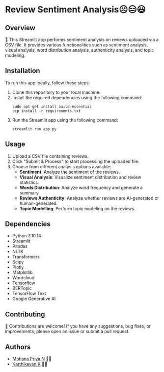 # Review Sentiment Analysis☹️😑😃

## Overview
📝 This Streamlit app performs sentiment analysis on reviews uploaded via a CSV file. It provides various functionalities such as sentiment analysis, visual analysis, word distribution analysis, authenticity analysis, and topic modeling.

## Installation
To run this app locally, follow these steps:
1. Clone this repository to your local machine.
2. Install the required dependencies using the following command:
    ```
    sudo apt-get install build-essential
    pip install -r requirements.txt
    ```
3. Run the Streamlit app using the following command:
    ```
    streamlit run app.py
    ```

## Usage
1. Upload a CSV file containing reviews.
2. Click "Submit & Process" to start processing the uploaded file.
3. Choose from different analysis options available:
    - **Sentiment**: Analyze the sentiment of the reviews.
    - **Visual Analysis**: Visualize sentiment distribution and review statistics.
    - **Words Distribution**: Analyze word frequency and generate a summary.
    - **Reviews Authenticity**: Analyze whether reviews are AI-generated or human-generated.
    - **Topic Modelling**: Perform topic modeling on the reviews.

## Dependencies 
- Python 3.10.14
- Streamlit
- Pandas
- NLTK
- Transformers
- Scipy
- Plotly
- Matplotlib
- Wordcloud
- Tensorflow
- BERTopic
- TensorFlow Text
- Google Generative AI

## Contributing
🚀 Contributions are welcome! If you have any suggestions, bug fixes, or improvements, please open an issue or submit a pull request.

## Authors
- [Mohana Priya N](https://www.linkedin.com/in/mohanapriya1706/) 👩‍💻
- [Karthikeyan K](https://www.linkedin.com/in/kkarthick-k/) 👨‍💻
